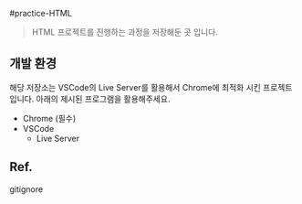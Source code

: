 #practice-HTML

> HTML 프로젝트를 진행하는 과정을 저장해둔 곳 입니다.

## 개발 환경

해당 저장소는 VSCode의 Live Server를 활용해서 Chrome에 최적화 시킨 프로젝트 입니다. 아래의 제시된 프로그램을 활용해주세요.

- Chrome (필수)
- VSCode
    - Live Server

## Ref.
gitignore